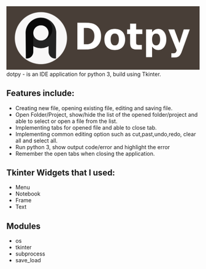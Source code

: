 <img src = "images/logo.png">
dotpy - is an IDE application for python 3, build using Tkinter.

## Features include:

- Creating new file, opening existing file, editing and saving file.
- Open Folder/Project, show/hide the list of the opened folder/project and able to select or open a file from the list.
- Implementing tabs for opened file and able to close tab.
- Implementing common editing option such as cut,past,undo,redo, clear all and select all.
- Run python 3, show output code/error and highlight the error
- Remember the open tabs when closing the application.

## Tkinter Widgets that I used:

- Menu
- Notebook
- Frame
- Text

## Modules
- os
- tkinter
- subprocess
- save_load
